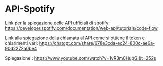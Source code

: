 # API-Spotify
Link per la spiegazione delle API ufficiali di spotify: https://developer.spotify.com/documentation/web-api/tutorials/code-flow

Link alla spiegazione della chiamata al API come si ottiene il token e chiarimenti vari: https://chatgpt.com/share/678e3cda-ec24-800c-ae6a-90d2272a0be4

Spiegazione  : https://www.youtube.com/watch?v=1vR3m0HupGI&t=252s
